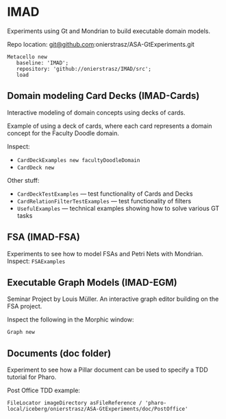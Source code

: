 # IMAD

Experiments using Gt and Mondrian to build executable domain models.

Repo location: git@github.com:onierstrasz/ASA-GtExperiments.git

```
Metacello new
   baseline: 'IMAD';
   repository: 'github://onierstrasz/IMAD/src';
   load
```

## Domain modeling Card Decks (IMAD-Cards)

Interactive modeling of domain concepts using decks of cards.

Example of using a deck of cards, where each card represents a domain concept for the Faculty Doodle domain.

Inspect: 
- `CardDeckExamples new facultyDoodleDomain `
- `CardDeck new`

Other stuff:

- `CardDeckTestExamples` — test functionality of Cards and Decks
- `CardRelationFilterTestExamples` — test functionality of filters
- `UsefulExamples` — technical examples showing how to solve various GT tasks

## FSA (IMAD-FSA)

Experiments to see how to model FSAs and Petri Nets with Mondrian.
Inspect:
`FSAExamples`

## Executable Graph Models (IMAD-EGM)

Seminar Project by Louis Müller. An interactive graph editor building on the FSA project.

Inspect the following in the Morphic window:
```
Graph new
```

## Documents (doc folder)

Experiment to see how a Pillar document can be used to specify a TDD tutorial for Pharo.

Post Office TDD example:

```
FileLocator imageDirectory asFileReference / 'pharo-local/iceberg/onierstrasz/ASA-GtExperiments/doc/PostOffice'
```
